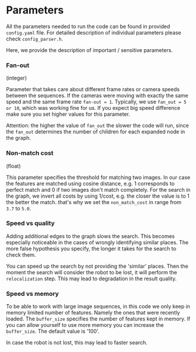 # Parameters

All the parameters needed to run the code can be found in provided `config.yaml` file.
For detailed description of individual parameters please check `config_parser.h`.

Here, we provide the description of important / sensitive parameters. 


### Fan-out
(integer)

Parameter that takes care about different frame rates or camera speeds between the sequences. If the cameras were moving with exactly the same speed and the same frame rate `fan-out = 1`. Typically, we use `fan_out = 5 or 10`, which was working fine for us. If you expect big speed difference make sure you set higher values for this parameter.

Attention: the higher the value of `fan_out` the slower the code will run, since the `fan_out` determines the number of children for each expanded node in the graph.


### Non-match cost
(float)

This parameter specifies the threshold for matching two images.
In our case the features are matched using cosine distance, e.g. 1 corresponds to perfect match and 0 if two images don't match completely.
For the search in the graph, we invert all costs by using 1/cost, e.g. the closer the value is to 1 the better the match.
that's why we set the `non_match_cost` in range from `3.7` to `5.0`.

### Speed vs quality

Adding additional edges to the graph slows the search. This becomes especially noticeable in the cases of wrongly identifying similar places. The more false hypothesis you specify, the longer it takes for the search to check them.

You can speed up the search by not providing the 'similar' places. Then the moment the search will consider the robot to be lost, it will perform the `relocalization` step. This may lead to degradation in the result quality.

### Speed vs memory

To be able to work with large image sequences, in this code we only keep in memory limited number of features. Namely the ones that were recently loaded.
The `buffer_size` specifies the number of features kept in memory.
If you can allow yourself to use more memory you can increase the `buffer_size`. The default value is '100'.

In case the robot is not lost, this may lead to faster search.

